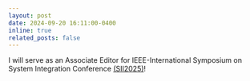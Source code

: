 ```yaml
---
layout: post
date: 2024-09-20 16:11:00-0400
inline: true
related_posts: false
---
```

I will serve as an Associate Editor for IEEE-International Symposium on System Integration Conference [(SII2025)](https://sice-si.org/SII2025/)! 